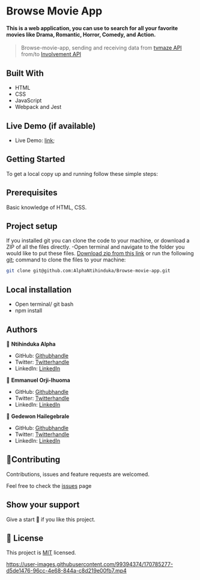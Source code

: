 # Browse Movie App
#### This is a web application, you can use to search for all your favorite movies like Drama, Romantic, Horror, Comedy, and Action.
> Browse-movie-app, sending and receiving data from [tvmaze API](https://www.tvmaze.com/api) from/to [Involvement API](https://www.notion.so/microverse/Involvement-API-869e60b5ad104603aa6db59e08150270)


## Built With
- HTML
- CSS
- JavaScript
- Webpack and Jest
​
## Live Demo (if available)
- Live Demo: [link](https://alphantihinduka.github.io/Browse-movie-app/);

## Getting Started
To get a local copy up and running follow these simple steps:

## Prerequisites
Basic knowledge of HTML, CSS.

## Project setup
If you installed git you can clone the code to your machine, or download a ZIP of all the files directly.
-Open terminal and navigate to the folder you would like to put these files.
[Download zip from this link](https://github.com/AlphaNtihinduka/Browse-movie-app/archive/refs/heads/development.zip)  or run the following [git](https://git-scm.com/downloads); command to clone the files to your machine:

```bash 
git clone git@github.com:AlphaNtihinduka/Browse-movie-app.git
```
## Local installation
- Open terminal/ git bash
- npm install

## Authors
👤 **Ntihinduka Alpha**
- GitHub: [Githubhandle](https://github.com/AlphaNtihinduka)
- Twitter: [Twitterhandle](https://twitter.com/AlphaNtihinduka)
- LinkedIn: [LinkedIn](https://www.linkedin.com/in/ntihinduka-alpha-81bb7b22a/)

👤 **Emmanuel Orji-Ihuoma**
- GitHub: [Githubhandle](https://github.com/emmiiorji)
- Twitter: [Twitterhandle](https://twitter.com/emmiiorji)
- LinkedIn: [LinkedIn](https://linkedin.com/in/emmanuel-orji-2a8317121)

👤 **Gedewon Hailegebrale**
- GitHub: [Githubhandle](https://github.com/Gedewon)
- Twitter: [Twitterhandle](https://twitter.com/gedi_haile)
- LinkedIn: [LinkedIn](https://www.linkedin.com/in/gedewon/)

## 🤝Contributing
Contributions, issues and feature requests are welcomed.

Feel free to check the [issues](https://github.com/AlphaNtihinduka/Browse-movie-app/issues) page

## Show your support
Give a start 🌟 if you like this project.

## 📃 License
This project is [MIT](https://github.com/alphantihinduka/Browse-movie-app/blob/development/MIT.md) licensed.


https://user-images.githubusercontent.com/99394374/170785277-d5de1476-96cc-4e68-844a-c8d219e00fb7.mp4


